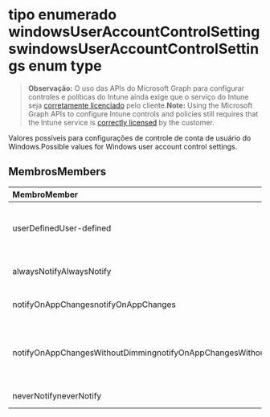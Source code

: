 # <a name="windowsuseraccountcontrolsettings-enum-type"></a><span data-ttu-id="7aec4-101">tipo enumerado windowsUserAccountControlSettings</span><span class="sxs-lookup"><span data-stu-id="7aec4-101">windowsUserAccountControlSettings enum type</span></span>

> <span data-ttu-id="7aec4-102">**Observação:** O uso das APIs do Microsoft Graph para configurar controles e políticas do Intune ainda exige que o serviço do Intune seja [corretamente licenciado](https://go.microsoft.com/fwlink/?linkid=839381) pelo cliente.</span><span class="sxs-lookup"><span data-stu-id="7aec4-102">**Note:** Using the Microsoft Graph APIs to configure Intune controls and policies still requires that the Intune service is [correctly licensed](https://go.microsoft.com/fwlink/?linkid=839381) by the customer.</span></span>

<span data-ttu-id="7aec4-103">Valores possíveis para configurações de controle de conta de usuário do Windows.</span><span class="sxs-lookup"><span data-stu-id="7aec4-103">Possible values for Windows user account control settings.</span></span>
## <a name="members"></a><span data-ttu-id="7aec4-104">Membros</span><span class="sxs-lookup"><span data-stu-id="7aec4-104">Members</span></span>
|<span data-ttu-id="7aec4-105">Membro</span><span class="sxs-lookup"><span data-stu-id="7aec4-105">Member</span></span>|<span data-ttu-id="7aec4-106">Valor</span><span class="sxs-lookup"><span data-stu-id="7aec4-106">Value</span></span>|<span data-ttu-id="7aec4-107">Descrição</span><span class="sxs-lookup"><span data-stu-id="7aec4-107">Description</span></span>|
|:---|:---|:---|
|<span data-ttu-id="7aec4-108">userDefined</span><span class="sxs-lookup"><span data-stu-id="7aec4-108">User-defined</span></span>|<span data-ttu-id="7aec4-109">0</span><span class="sxs-lookup"><span data-stu-id="7aec4-109">0%</span></span>|<span data-ttu-id="7aec4-110">Definido pelo usuário, valor padrão, sem intenção.</span><span class="sxs-lookup"><span data-stu-id="7aec4-110">User Defined, default value, no intent.</span></span>|
|<span data-ttu-id="7aec4-111">alwaysNotify</span><span class="sxs-lookup"><span data-stu-id="7aec4-111">AlwaysNotify</span></span>|<span data-ttu-id="7aec4-112">1</span><span class="sxs-lookup"><span data-stu-id="7aec4-112">$1</span></span>|<span data-ttu-id="7aec4-113">Sempre notificar.</span><span class="sxs-lookup"><span data-stu-id="7aec4-113">Always notify.</span></span>|
|<span data-ttu-id="7aec4-114">notifyOnAppChanges</span><span class="sxs-lookup"><span data-stu-id="7aec4-114">notifyOnAppChanges</span></span>|<span data-ttu-id="7aec4-115">2</span><span class="sxs-lookup"><span data-stu-id="7aec4-115">-2</span></span>|<span data-ttu-id="7aec4-116">Notificar alterações de aplicativo.</span><span class="sxs-lookup"><span data-stu-id="7aec4-116">Notify on app changes.</span></span>|
|<span data-ttu-id="7aec4-117">notifyOnAppChangesWithoutDimming</span><span class="sxs-lookup"><span data-stu-id="7aec4-117">notifyOnAppChangesWithoutDimming</span></span>|<span data-ttu-id="7aec4-118">3</span><span class="sxs-lookup"><span data-stu-id="7aec4-118">-3</span></span>|<span data-ttu-id="7aec4-119">Notificar alterações de aplicativo sem escurecer a área de trabalho.</span><span class="sxs-lookup"><span data-stu-id="7aec4-119">Notify on app changes without dimming desktop.</span></span>|
|<span data-ttu-id="7aec4-120">neverNotify</span><span class="sxs-lookup"><span data-stu-id="7aec4-120">neverNotify</span></span>|<span data-ttu-id="7aec4-121">4</span><span class="sxs-lookup"><span data-stu-id="7aec4-121">-4</span></span>|<span data-ttu-id="7aec4-122">Nunca notificar.</span><span class="sxs-lookup"><span data-stu-id="7aec4-122">Never notify.</span></span>|



